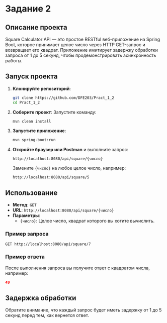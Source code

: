 # Задание 2

## Описание проекта

Square Calculator API — это простое RESTful веб-приложение на Spring Boot, которое принимает целое число через HTTP GET-запрос и возвращает его квадрат. Приложение имитирует задержку обработки запроса от 1 до 5 секунд, чтобы продемонстрировать асинхронность работы.

## Запуск проекта

1. **Клонируйте репозиторий**:
   ```bash
   git clone https://github.com/DFE203/Pract_1_2
   cd Pract_1_2
   ```

2. **Соберите проект**:
   Запустите команду:
   ```bash
   mvn clean install
   ```

3. **Запустите приложение**:
   ```bash
   mvn spring-boot:run
   ```

4. **Откройте браузер или Postman** и выполните запрос:
   ```
   http://localhost:8080/api/square/{число}
   ```
   Замените `{число}` на любое целое число, например:
   ```
   http://localhost:8080/api/square/5
   ```

## Использование

- **Метод**: `GET`
- **URL**: `http://localhost:8080/api/square/{число}`
- **Параметры**:
  - `{число}`: Целое число, квадрат которого вы хотите вычислить.

### Пример запроса

```
GET http://localhost:8080/api/square/7
```

### Пример ответа

После выполнения запроса вы получите ответ с квадратом числа, например:

```json
49
```

## Задержка обработки

Обратите внимание, что каждый запрос будет иметь задержку от 1 до 5 секунд перед тем, как вернется ответ.

